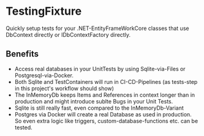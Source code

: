 # TestingFixture
Quickly setup tests for your .NET-EntityFrameWorkCore classes that use DbContext directly or IDbContextFactory<DbContext> directly.

## Benefits
* Access real databases in your UnitTests by using Sqlite-via-Files or Postgresql-via-Docker.
* Both Sqlite and TestContainers will run in CI-CD-Pipelines (as tests-step in this project's workflow should show)
* The InMemoryDb keeps Items and References in context longer than in production and might introduce sublte Bugs in your Unit Tests.
* Sqlite is still really fast, even compared to the InMemoryDb-Variant
* Postgres via Docker will create a real Database as used in production. So even extra logic like triggers, custom-database-functions etc. can be tested.
